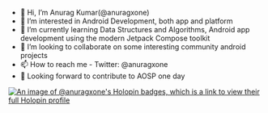 - 👋 Hi, I’m Anurag Kumar(@anuragxone)
- 👀 I’m interested in Android Development, both app and platform
- 🌱 I’m currently learning Data Structures and Algorithms, Android app development using the modern Jetpack Compose toolkit
- 💞️ I’m looking to collaborate on some interesting community android projects
- 📫 How to reach me - Twitter: @anuragxone
- 👀 Looking forward to contribute to AOSP one day

[![An image of @anuragxone's Holopin badges, which is a link to view their full Holopin profile](https://holopin.me/anuragxone)](https://holopin.io/@anuragxone)


<!---
anuragxone/anuragxone is a ✨ special ✨ repository because its `README.md` (this file) appears on your GitHub profile.
You can click the Preview link to take a look at your changes.
--->
